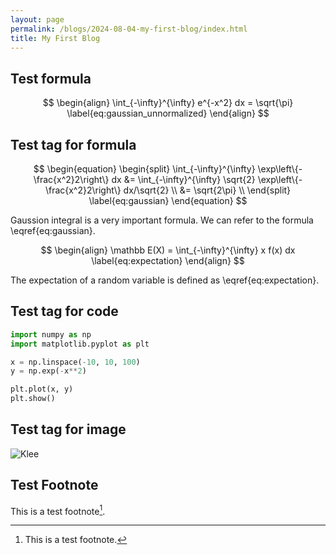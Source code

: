 ```yaml
---
layout: page
permalink: /blogs/2024-08-04-my-first-blog/index.html
title: My First Blog
---
```


## Test formula

$$
\begin{align}
\int_{-\infty}^{\infty} e^{-x^2} dx = \sqrt{\pi}
\label{eq:gaussian_unnormalized}
\end{align}
$$

## Test tag for formula

$$
\begin{equation}
\begin{split}
\int_{-\infty}^{\infty} \exp\left\{-\frac{x^2}2\right\} dx &= \int_{-\infty}^{\infty} \sqrt{2} \exp\left\{-\frac{x^2}2\right\} dx/\sqrt{2} \\
&= \sqrt{2\pi} \\
\end{split}
\label{eq:gaussian}
\end{equation}
$$

Gaussion integral is a very important formula. We can refer to the formula \eqref{eq:gaussian}.

$$
\begin{align}
\mathbb E(X) = \int_{-\infty}^{\infty} x f(x) dx
\label{eq:expectation}
\end{align}
$$

The expectation of a random variable is defined as \eqref{eq:expectation}.

## Test tag for code

```python
import numpy as np
import matplotlib.pyplot as plt

x = np.linspace(-10, 10, 100)
y = np.exp(-x**2)

plt.plot(x, y)
plt.show()
```

## Test tag for image

![Klee](https://chia202.github.io/images/klee1.png)

## Test Footnote

This is a test footnote[^1].

[^1]: This is a test footnote.
